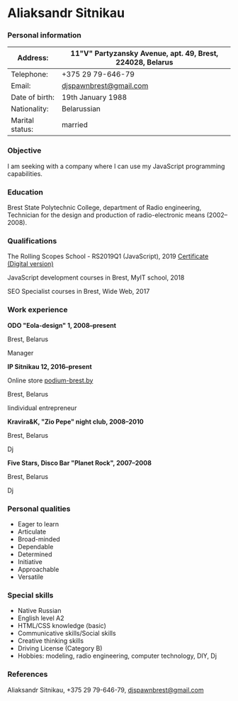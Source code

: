 # **Aliaksandr Sitnikau**

### **Personal information**

| Address: | 11"V" Partyzansky Avenue, apt. 49, Brest, 224028, Belarus |
| --- | --- |
| Telephone: | +375 29 79-646-79 |
| Email: | djspawnbrest@gmail.com |
| Date of birth: | 19th January 1988 |
| Nationality: | Belarussian |
| Marital status: | married |



### **Objective**

I am seeking with a company where I can use my JavaScript programming capabilities.


### **Education**

Brest State Polytechnic College, department of Radio engineering, Technician for the design and production of radio-electronic means (2002–2008).


### **Qualifications**

The Rolling Scopes School - RS2019Q1 (JavaScript), 2019 [Certificate (Digital version)](https://app.rs.school/certificate/9pu8mxw2)

JavaScript development courses in Brest, MyIT school, 2018

SEO Specialist courses in Brest, Wide Web, 2017


### **Work experience**

**ODO "Eola-design" 1, 2008–present**

Brest, Belarus

Manager

**IP Sitnikau 12, 2016–present**

Online store [podium-brest.by](https://podium-brest.by)

Brest, Belarus

Iindividual entrepreneur


**Kravira&K, "Zio Pepe" night club, 2008–2010**

Brest, Belarus

Dj


**Five Stars, Disco Bar "Planet Rock", 2007–2008**

Brest, Belarus

Dj


### **Personal qualities**

- Eager to learn
- Articulate
- Broad-minded
- Dependable
- Determined
- Initiative
- Approachable
- Versatile



### **Special skills**

- Native Russian
- English level A2
- HTML/CSS knowledge (basic)
- Communicative skills/Social skills
- Creative thinking skills
- Driving License (Category B)
- Hobbies: modeling, radio engineering, computer technology, DIY, Dj



### **References**

Aliaksandr Sitnikau, +375 29 79-646-79, djspawnbrest@gmail.com

